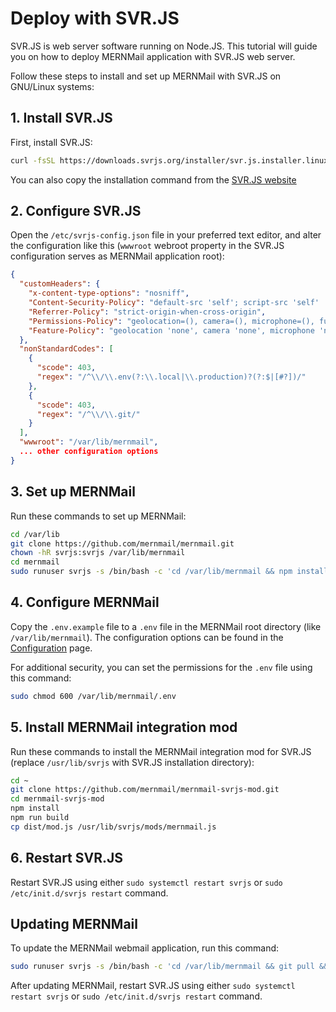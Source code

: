 # Deploy with SVR.JS

SVR.JS is web server software running on Node.JS. This tutorial will guide you on how to deploy MERNMail application with SVR.JS web server.

Follow these steps to install and set up MERNMail with SVR.JS on GNU/Linux systems:

## 1. Install SVR.JS

First, install SVR.JS:

```bash
curl -fsSL https://downloads.svrjs.org/installer/svr.js.installer.linux.20240509.sh > /tmp/installer.sh && sudo bash /tmp/installer.sh
```

You can also copy the installation command from the [SVR.JS website](https://svrjs.org)

## 2. Configure SVR.JS

Open the `/etc/svrjs-config.json` file in your preferred text editor, and alter the configuration like this (`wwwroot` webroot property in the SVR.JS configuration serves as MERNMail application root):

```json
{
  "customHeaders": {
    "x-content-type-options": "nosniff",
    "Content-Security-Policy": "default-src 'self'; script-src 'self' 'sha256-VA8O2hAdooB288EpSTrGLl7z3QikbWU9wwoebO/QaYk=' 'sha256-+5XkZFazzJo8n0iOP4ti/cLCMUudTf//Mzkb7xNPXIc=' 'sha256-MS6/3FCg4WjP9gwgaBGwLpRCY6fZBgwmhVCdrPrNf3E=' 'sha256-tQjf8gvb2ROOMapIxFvFAYBeUJ0v1HCbOcSmDNXGtDo='; style-src 'self' 'unsafe-inline'; img-src 'self' data: *; frame-src 'self' data:",
    "Referrer-Policy": "strict-origin-when-cross-origin",
    "Permissions-Policy": "geolocation=(), camera=(), microphone=(), fullscreen=*",
    "Feature-Policy": "geolocation 'none', camera 'none', microphone 'none', fullscreen *"
  },
  "nonStandardCodes": [
    {
      "scode": 403,
      "regex": "/^\\/\\.env(?:\\.local|\\.production)?(?:$|[#?])/"
    },
    {
      "scode": 403,
      "regex": "/^\\/\\.git/"
    }
  ],
  "wwwroot": "/var/lib/mernmail",
  ... other configuration options
}
```

## 3. Set up MERNMail

Run these commands to set up MERNMail:

```bash
cd /var/lib
git clone https://github.com/mernmail/mernmail.git
chown -hR svrjs:svrjs /var/lib/mernmail
cd mernmail
sudo runuser svrjs -s /bin/bash -c 'cd /var/lib/mernmail && npm install && npm run build'
```

## 4. Configure MERNMail

Copy the `.env.example` file to a `.env` file in the MERNMail root directory (like `/var/lib/mernmail`). The configuration options can be found in the [Configuration](/docs/configuration) page.

For additional security, you can set the permissions for the `.env` file using this command:
```bash
sudo chmod 600 /var/lib/mernmail/.env
```

## 5. Install MERNMail integration mod

Run these commands to install the MERNMail integration mod for SVR.JS (replace `/usr/lib/svrjs` with SVR.JS installation directory):

```bash
cd ~
git clone https://github.com/mernmail/mernmail-svrjs-mod.git
cd mernmail-svrjs-mod
npm install
npm run build
cp dist/mod.js /usr/lib/svrjs/mods/mernmail.js
```

## 6. Restart SVR.JS

Restart SVR.JS using either `sudo systemctl restart svrjs` or `sudo /etc/init.d/svrjs restart` command.

## Updating MERNMail

To update the MERNMail webmail application, run this command:

```bash
sudo runuser svrjs -s /bin/bash -c 'cd /var/lib/mernmail && git pull && npm install && npm run build'
```

After updating MERNMail, restart SVR.JS using either `sudo systemctl restart svrjs` or `sudo /etc/init.d/svrjs restart` command.